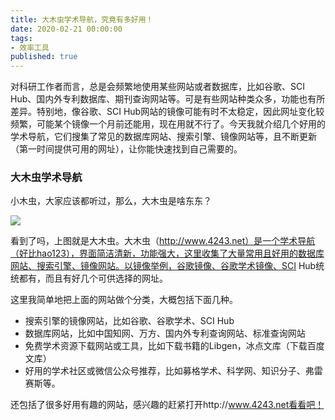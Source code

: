 ```yaml
---
title: 大木虫学术导航，究竟有多好用！
date: 2020-02-21 00:00:00
tags:
- 效率工具
published: true
---
```


对科研工作者而言，总是会频繁地使用某些网站或者数据库，比如谷歌、SCI Hub、国内外专利数据库、期刊查询网站等。可是有些网站种类众多，功能也有所差异。特别地，像谷歌、SCI Hub网站的镜像可能有时不太稳定，因此网址变化较频繁，可能某个镜像一个月前还能用，现在用就不行了。今天我就介绍几个好用的学术导航，它们搜集了常见的数据库网站、搜索引擎、镜像网站等，且不断更新（第一时间提供可用的网址），让你能快速找到自己需要的。

### 大木虫学术导航

小木虫，大家应该都听过，那么，大木虫是啥东东？

![](https://tva1.sinaimg.cn/large/0082zybply1gc4iwoz8vgj30u00hh0v3.jpg)


看到了吗，上图就是大木虫。大木虫（http://www.4243.net）是一个学术导航（好比hao123），界面简洁清新，功能强大，这里收集了大量常用且好用的数据库网站、搜索引擎、镜像网站。以镜像举例，谷歌镜像、谷歌学术镜像、SCI Hub统统都有，而且有好几个可供选择的网址。

这里我简单地把上面的网站做个分类，大概包括下面几种。

- 搜索引擎的镜像网站，比如谷歌、谷歌学术、SCI Hub
- 数据库网站，比如中国知网、万方、国内外专利查询网站、标准查询网站
- 免费学术资源下载网站或工具，比如下载书籍的Libgen，冰点文库（下载百度文库）
- 好用的学术社区或微信公众号推荐，比如募格学术、科学网、知识分子、弗雷赛斯等。

还包括了很多好用有趣的网站，感兴趣的赶紧打开http://www.4243.net看看吧！
